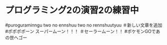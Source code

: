 # プログラミング2の演習2の練習中
#puroguraminngu two no ennshuu two no rennshuutyuu
＃新しい文章を追加
#ポポポポーン
スーパームーン！！！
＃セーラームーン！！
#ポケモンGOであの世へゴー